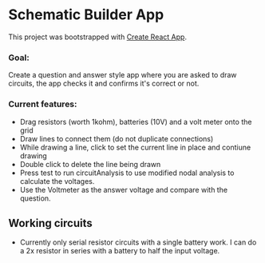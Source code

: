 # Schematic Builder App

This project was bootstrapped with [Create React App](https://github.com/facebook/create-react-app).

### Goal:
Create a question and answer style app where you are asked to draw circuits, the app checks it and confirms it's correct or not.

### Current features:
- Drag resistors (worth 1kohm), batteries (10V) and a volt meter onto the grid
- Draw lines to connect them (do not duplicate connections)
- While drawing a line, click to set the current line in place and contiune drawing
- Double click to delete the line being drawn
- Press test to run circuitAnalysis to use modified nodal analysis to calculate the voltages. 
- Use the Voltmeter as the answer voltage and compare with the question.

## Working circuits
- Currently only serial resistor circuits with a single battery work. I can do a 2x resistor in series with a battery to half the input voltage. 

